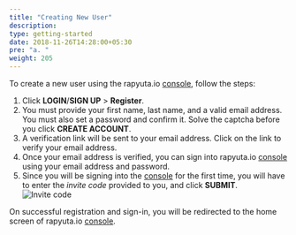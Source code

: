 ```yaml
---
title: "Creating New User"
description:
type: getting-started
date: 2018-11-26T14:28:00+05:30
pre: "a. "
weight: 205
---
```


To create a new user using the rapyuta.io [console](https://closed-beta.rapyuta.io),
follow the steps:

1. Click **LOGIN**/**SIGN UP** > **Register**.
2. You must provide your first name, last name, and a valid email address. You
   must also set a password and confirm it. Solve the captcha before you click
   **CREATE ACCOUNT**.
3. A verification link will be sent to your email address. Click on the link to
   verify your email address.
4. Once your email address is verified, you can sign into rapyuta.io [console](https://closed-beta.rapyuta.io)
   using your email address and password.
5. Since you will be signing into the [console](https://closed-beta.rapyuta.io)
   for the first time, you will have to enter the _invite code_ provided to you,
   and click **SUBMIT**.
   ![Invite code](/images/getting-started/invite-code.png?classes=border)

On successful registration and sign-in, you will be redirected to the home
screen of rapyuta.io [console](https://closed-beta.rapyuta.io).
